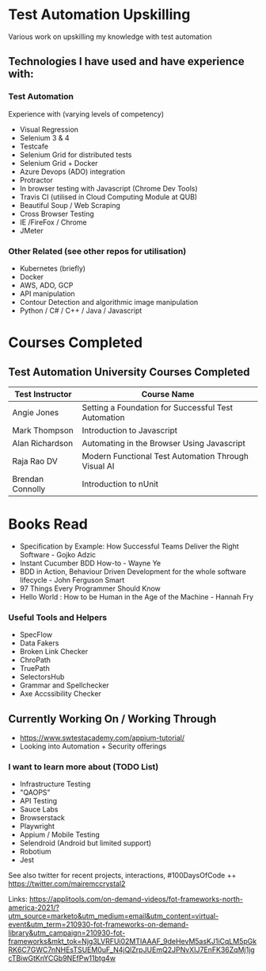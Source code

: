 
# Test Automation Upskilling

Various work on upskilling my knowledge with test automation 

## Technologies I have used and have experience with: 

### Test Automation
Experience with (varying levels of competency) 
- Visual Regression 
- Selenium 3 & 4 
- Testcafe 
- Selenium Grid for distributed tests
- Selenium Grid + Docker
- Azure Devops (ADO) integration 
- Protractor
- In browser testing with Javascript (Chrome Dev Tools) 
- Travis CI (utilised in Cloud Computing Module at QUB) 
- Beautiful Soup / Web Scraping 
- Cross Browser Testing 
- IE /FireFox / Chrome
- JMeter

### Other Related (see other repos for utilisation)
- Kubernetes (briefly)
- Docker 
- AWS, ADO, GCP
- API manipulation 
- Contour Detection and algorithmic image manipulation 
- Python / C# / C++ / Java / Javascript 


# Courses Completed

## Test Automation University Courses Completed


| Test Instructor | Course Name  |
|--|--|
| Angie Jones  | Setting a Foundation for Successful Test Automation  |
| Mark Thompson | Introduction to Javascript |
| Alan Richardson | Automating in the Browser Using Javascript |
| Raja Rao DV | Modern Functional Test Automation Through Visual AI |
| Brendan Connolly | Introduction to nUnit |


# Books Read

- Specification by Example: How Successful Teams Deliver the Right Software - Gojko Adzic
- Instant Cucumber BDD How-to - Wayne Ye 
- BDD in Action, Behaviour Driven Development for the whole software lifecycle - John Ferguson Smart 
- 97 Things Every Programmer Should Know
- Hello World : How to be Human in the Age of the Machine - Hannah Fry

### Useful Tools and Helpers
- SpecFlow
- Data Fakers 
- Broken Link Checker
- ChroPath 
- TruePath
- SelectorsHub
- Grammar and Spellchecker
- Axe Accssibility Checker

## Currently Working On / Working Through
- https://www.swtestacademy.com/appium-tutorial/
- Looking into Automation + Security offerings 

### I want to learn more about (TODO List) 
- Infrastructure Testing 
- "QAOPS"
- API Testing 
- Sauce Labs
- Browserstack
- Playwright
- Appium / Mobile Testing 
- Selendroid (Android but limited support) 
- Robotium 
- Jest

See also twitter for recent projects, interactions, #100DaysOfCode ++ 
https://twitter.com/mairemccrystal2

Links: 
https://applitools.com/on-demand-videos/fot-frameworks-north-america-2021/?utm_source=marketo&utm_medium=email&utm_content=virtual-event&utm_term=210930-fot-frameworks-on-demand-library&utm_campaign=210930-fot-frameworks&mkt_tok=Njg3LVRFUi02MTIAAAF_9deHevM5asKJ1iCqLM5pGkRK6C7GWC7nNHEsTSUEM0uF_N4jQlZrpJUEmQ2JPNvXIJ7EnFK36ZqMj1jgcTBiwGtKnYCGb9NEfPw11btg4w

